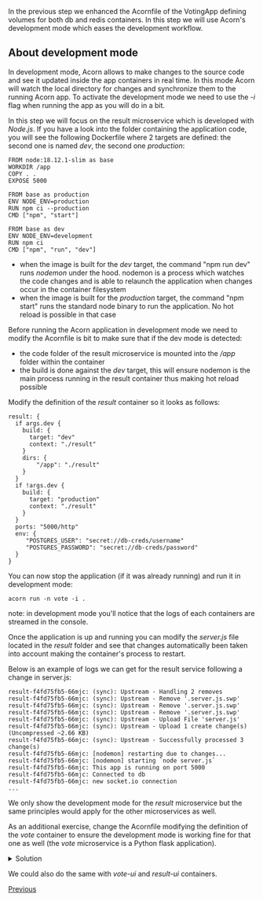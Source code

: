 In the previous step we enhanced the Acornfile of the VotingApp defining volumes for both db and redis containers. In this step we will use Acorn's development mode which eases the development workflow.

## About development mode

In development mode, Acorn allows to make changes to the source code and see it updated inside the app containers in real time. In this mode Acorn will watch the local directory for changes and synchronize them to the running Acorn app. To activate the development mode we need to use the *-i* flag when running the app as you will do in a bit.

In this step we will focus on the result microservice which is developed with *Node.js*. If you have a look into the folder containing the application code, you will see the following Dockerfile where 2 targets are defined: the second one is named *dev*, the second one *production*:

```
FROM node:18.12.1-slim as base
WORKDIR /app
COPY . .
EXPOSE 5000

FROM base as production
ENV NODE_ENV=production
RUN npm ci --production
CMD ["npm", "start"]

FROM base as dev
ENV NODE_ENV=development
RUN npm ci
CMD ["npm", "run", "dev"]
```

- when the image is built for the *dev* target, the command "npm run dev" runs *nodemon* under the hood. nodemon is a process which watches the code changes and is able to relaunch the application when changes occur in the container filesystem
- when the image is built for the *production* target, the command "npm start" runs the standard node binary to run the application. No hot reload is possible in that case

Before running the Acorn application in development mode we need to modify the Acornfile is bit to make sure that if the dev mode is detected:
- the code folder of the result microservice is mounted into the */app* folder within the container
- the build is done against the *dev* target, this will ensure nodemon is the main process running in the result container thus making hot reload possible

Modify the definition of the *result* container so it looks as follows:

```
result: {
  if args.dev {
    build: {
      target: "dev"
      context: "./result"
    }
    dirs: {
        "/app": "./result"
    }
  } 
  if !args.dev {
    build: {
      target: "production"
      context: "./result"
    }
  }  
  ports: "5000/http"
  env: {
     "POSTGRES_USER": "secret://db-creds/username"
     "POSTGRES_PASSWORD": "secret://db-creds/password"
  }
}
```

You can now stop the application (if it was already running) and run it in development mode:

```
acorn run -n vote -i .
```

note: in development mode you'll notice that the logs of each containers are streamed in the console.

Once the application is up and running you can modify the *server.js* file located in the *result* folder and see that changes automatically been taken into account making the container's process to restart.

Below is an example of logs we can get for the result service following a change in server.js:

```
result-f4fd75fb5-66mjc: (sync): Upstream - Handling 2 removes
result-f4fd75fb5-66mjc: (sync): Upstream - Remove '.server.js.swp'
result-f4fd75fb5-66mjc: (sync): Upstream - Remove '.server.js.swp'
result-f4fd75fb5-66mjc: (sync): Upstream - Remove '.server.js.swp'
result-f4fd75fb5-66mjc: (sync): Upstream - Upload File 'server.js'
result-f4fd75fb5-66mjc: (sync): Upstream - Upload 1 create change(s) (Uncompressed ~2.66 KB)
result-f4fd75fb5-66mjc: (sync): Upstream - Successfully processed 3 change(s)
result-f4fd75fb5-66mjc: [nodemon] restarting due to changes...
result-f4fd75fb5-66mjc: [nodemon] starting `node server.js`
result-f4fd75fb5-66mjc: This app is running on port 5000
result-f4fd75fb5-66mjc: Connected to db
result-f4fd75fb5-66mjc: new socket.io connection
...
```

We only show the development mode for the *result* microservice but the same principles would apply for the other microservices as well. 

As an additional exercise, change the Acornfile modifying the definition of the *vote* container to ensure the development mode is working fine for that one as well (the *vote* microservice is a Python flask application).

<details>
  <summary markdown="span">Solution</summary>

To work with the development mode, the definition of the *vote* container can be modified as follows:

```
vote: {
  if args.dev {
      build: {
        target: "dev"
        context: "./vote"
      }
      dirs: {
          "/app": "./vote"
      }
    } 
    if !args.dev {
      build: {
        target: "production"
        context: "./vote"
      }
    }  
    ports: "5000/http"
  }
}
```

</details>

We could also do the same with *vote-ui* and *result-ui* containers.

[Previous](./acorn_image.md)